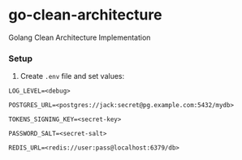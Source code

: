 # go-clean-architecture

Golang Clean Architecture Implementation

### Setup

1. Create `.env` file and set values:

```dotenv
LOG_LEVEL=<debug>

POSTGRES_URL=<postgres://jack:secret@pg.example.com:5432/mydb>

TOKENS_SIGNING_KEY=<secret-key>

PASSWORD_SALT=<secret-salt>

REDIS_URL=<redis://user:pass@localhost:6379/db>
```